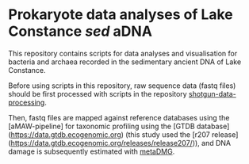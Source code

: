 #  Prokaryote data analyses of Lake Constance _sed_ aDNA
This repository contains scripts for data analyses and visualisation for bacteria and archaea recorded in the sedimentary ancient DNA of Lake Constance.  

Before using scripts in this repository, raw sequence data (fastq files) should be first processed with scripts in the repository [shotgun-data-processing](https://github.com/wangyi91/shotgun-data-processing.git). 

Then, fastq files are mapped against reference databases using the [aMAW-pipeline] for taxonomic profiling using the [GTDB database] (https://data.gtdb.ecogenomic.org) (this study used the [r207 release] (https://data.gtdb.ecogenomic.org/releases/release207/)), and DNA damage is subsequently estimated with [metaDMG](https://github.com/metaDMG-dev/metaDMG-core).





